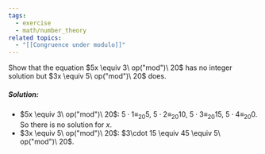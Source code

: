 ```yaml
---
tags:
  - exercise
  - math/number_theory
related topics:
  - "[[Congruence under modulo]]"
---
```

Show that the equation $5x \equiv 3\ op("mod")\ 20$ has no integer solution but $3x \equiv 5\ op("mod")\ 20$ does.
##### Solution:
- $5x \equiv 3\ op("mod")\ 20$:
	$5\cdot 1\equiv_{20} 5$, $5\cdot 2\equiv_{20} 10$, $5\cdot 3\equiv_{20} 15$, $5\cdot 4\equiv_{20} 0$. So there is no solution for $x$.
- $3x \equiv 5\ op("mod")\ 20$:
	$3\cdot 15 \equiv 45 \equiv 5\ op("mod")\ 20$.